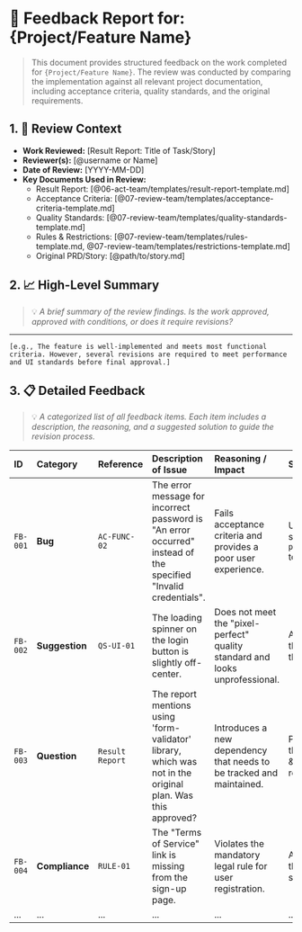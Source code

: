 # 📝 Feedback Report for: {Project/Feature Name}

> This document provides structured feedback on the work completed for `{Project/Feature Name}`. The review was conducted by comparing the implementation against all relevant project documentation, including acceptance criteria, quality standards, and the original requirements.

## 1. 🎯 Review Context

*   **Work Reviewed:** [Result Report: Title of Task/Story]
*   **Reviewer(s):** [@username or Name]
*   **Date of Review:** [YYYY-MM-DD]
*   **Key Documents Used in Review:**
    *   Result Report: [@06-act-team/templates/result-report-template.md]
    *   Acceptance Criteria: [@07-review-team/templates/acceptance-criteria-template.md]
    *   Quality Standards: [@07-review-team/templates/quality-standards-template.md]
    *   Rules & Restrictions: [@07-review-team/templates/rules-template.md, @07-review-team/templates/restrictions-template.md]
    *   Original PRD/Story: [@path/to/story.md]

## 2. 📈 High-Level Summary
> 💡 *A brief summary of the review findings. Is the work approved, approved with conditions, or does it require revisions?*
---
`[e.g., The feature is well-implemented and meets most functional criteria. However, several revisions are required to meet performance and UI standards before final approval.]`

## 3. 📋 Detailed Feedback
> 💡 *A categorized list of all feedback items. Each item includes a description, the reasoning, and a suggested solution to guide the revision process.*

| ID | Category | Reference | Description of Issue | Reasoning / Impact | Suggested Solution | Priority | Status |
|:---|:---|:---|:---|:---|:---|:---|:---|
| `FB-001` | **Bug** | `AC-FUNC-02` | The error message for incorrect password is "An error occurred" instead of the specified "Invalid credentials". | Fails acceptance criteria and provides a poor user experience. | Update the error message string in `path/to/login_view_model.js` to match the AC. | **High** | `Open` |
| `FB-002` | **Suggestion** | `QS-UI-01` | The loading spinner on the login button is slightly off-center. | Does not meet the "pixel-perfect" quality standard and looks unprofessional. | Adjust the CSS padding for the spinner element within the button component. | **Medium** | `Open` |
| `FB-003` | **Question** | `Result Report` | The report mentions using 'form-validator' library, which was not in the original plan. Was this approved? | Introduces a new dependency that needs to be tracked and maintained. | Please add the approval for this library to the "Decisions & Trade-offs" section of the result report. | **Low** | `Open` |
| `FB-004` | **Compliance** | `RULE-01` | The "Terms of Service" link is missing from the sign-up page. | Violates the mandatory legal rule for user registration. | Add a checkbox and link to the Terms of Service on the sign-up form. | **High** | `Open` |
| ... | ... | ... | ... | ... | ... | ... | ... |
